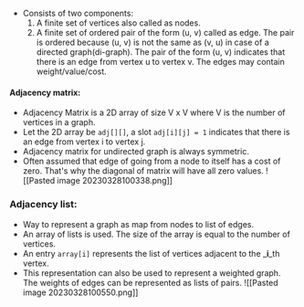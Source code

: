 - Consists of two components:
  1. A finite set of vertices also called as nodes.
  2. A finite set of ordered pair of the form (u, v) called as edge. The pair is ordered because (u, v) is not the same as (v, u) in case of a directed graph(di-graph). The pair of the form (u, v) indicates that there is an edge from vertex u to vertex v. The edges may contain weight/value/cost.
#### Adjacency matrix:
- Adjacency Matrix is a 2D array of size V x V where V is the number of vertices in a graph.
- Let the 2D array be `adj[][]`, a slot `adj[i][j] = 1` indicates that there is an edge from vertex i to vertex j.
- Adjacency matrix for undirected graph is always symmetric.
- Often assumed that edge of going from a node to itself has a cost of zero. That's why the diagonal of matrix will have all zero values.
  ![[Pasted image 20230328100338.png]]

### Adjacency list:
- Way to represent a graph as map from nodes to list of edges.
- An array of lists is used. The size of the array is equal to the number of vertices.
- An entry `array[i]` represents the list of vertices adjacent to the _**i**_th vertex. 
- This representation can also be used to represent a weighted graph. The weights of edges can be represented as lists of pairs.
  ![[Pasted image 20230328100550.png]]
